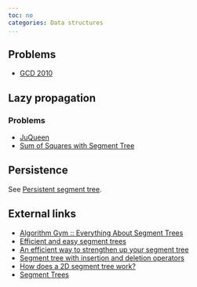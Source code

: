```yaml
---
toc: no
categories: Data structures
...
```


## Problems
* [GCD 2010](http://acm.timus.ru/problem.aspx?space=1&num=1846)

## Lazy propagation

### Problems
* [JuQueen](http://gcpc.nwerc.eu/problemset_2014.pdf)
* [Sum of Squares with Segment Tree](http://www.spoj.com/problems/SEGSQRSS/)

## Persistence
See [Persistent segment tree]().

## External links
* [Algorithm Gym :: Everything About Segment Trees](http://codeforces.com/blog/entry/15890)
* [Efficient and easy segment trees](http://codeforces.com/blog/entry/18051)
* [An efficient way to strengthen up your segment tree](http://codeforces.com/blog/entry/13703)
* [Segment tree with insertion and deletion operators](http://codeforces.com/blog/entry/12285)
* [How does a 2D segment tree work?](https://www.quora.com/How-does-a-2D-segment-tree-work)
* [Segment Trees](https://x.algo.is/despin)

